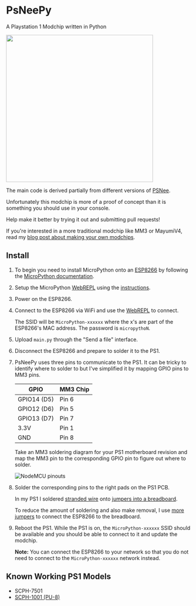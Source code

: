# PsNeePy
A Playstation 1 Modchip written in Python

<img width="400px" src="https://raw.githubusercontent.com/wiki/ColdHeat/PsNeePy/images/ps1.jpg">

The main code is derived partially from different versions of [PSNee](https://github.com/kalymos/PsNee).

Unfortunately this modchip is more of a proof of concept than it is something you should use in your console.

Help make it better by trying it out and submitting pull requests!

If you're interested in a more traditional modchip like MM3 or MayumiV4, read my [blog post about making your own modchips](https://blog.kchung.co/making-playstation-modchips/).

## Install

1. To begin you need to install MicroPython onto an [ESP8266](https://amzn.to/2K4HdTq) by following the [MicroPython documentation](https://docs.micropython.org/en/latest/esp8266/esp8266/tutorial/intro.html).

2. Setup the MicroPython [WebREPL](http://micropython.org/webrepl/) using the [instructions](https://docs.micropython.org/en/latest/esp8266/esp8266/tutorial/repl.html#webrepl-a-prompt-over-wifi).

3. Power on the ESP8266.

4. Connect to the ESP8266 via WiFi and use the [WebREPL](http://micropython.org/webrepl/) to connect.

    The SSID will be `MicroPython-xxxxxx` where the x's are part of the ESP8266's MAC address. The password is `micropythoN`.

5. Upload `main.py` through the "Send a file" interface.

6. Disconnect the ESP8266 and prepare to solder it to the PS1.

7. PsNeePy uses three pins to communicate to the PS1. It can be tricky to identify where to solder to but I've simplified it by mapping GPIO pins to MM3 pins.

    | GPIO        | MM3 Chip  |
    | ----------- | --------- |
    | GPIO14 (D5) | Pin 6     |
    | GPIO12 (D6) | Pin 5     |
    | GPIO13 (D7) | Pin 7     |
    | 3.3V        | Pin 1     |
    | GND         | Pin 8     |

    Take an MM3 soldering diagram for your PS1 motherboard revision and map the MM3 pin to the corresponding GPIO pin to figure out where to solder.

    ![NodeMCU pinouts](https://raw.githubusercontent.com/wiki/ColdHeat/PsNeePy/images/nodemcu.png)

4. Solder the corresponding pins to the right pads on the PS1 PCB.

    In my PS1 I soldered [stranded wire](https://amzn.to/2IaBHcL) onto [jumpers into a breadboard](https://amzn.to/2llKUG7).

    To reduce the amount of soldering and also make removal, I use [more jumpers](https://amzn.to/2lloqoE) to connect the ESP8266 to the breadboard.

7. Reboot the PS1. While the PS1 is on, the `MicroPython-xxxxxx` SSID should be available and you should be able to connect to it and update the modchip.

    **Note:** You can connect the ESP8266 to your network so that you do not need to connect to the `MicroPython-xxxxxx` network instead.

## Known Working PS1 Models

 * SCPH-7501
 * [SCPH-1001 (PU-8)](https://github.com/ColdHeat/PsNeePy/issues/2)
